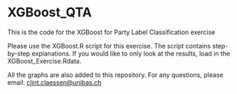 # XGBoost_QTA
This is the code for the XGBoost for Party Label Classification exercise

Please use the XGBoost.R script for this exercise. The script contains step-by-step explanations. If you would like to only look at the results, load in the XGBoost_Exercise.Rdata. 

All the graphs are also added to this repository. For any questions, please email: clint.claessen@unibas.ch 

